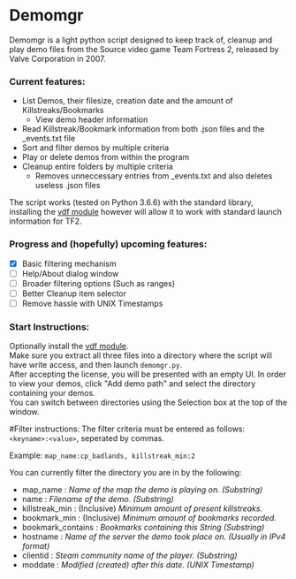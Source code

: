 # Demomgr
Demomgr is a light python script designed to keep track of, cleanup and play demo files from the Source video game Team Fortress 2, released by Valve Corporation in 2007.

### Current features:
* List Demos, their filesize, creation date and the amount of Killstreaks/Bookmarks
  * View demo header information
* Read Killstreak/Bookmark information from both .json files and the \_events.txt file
* Sort and filter demos by multiple criteria
* Play or delete demos from within the program
* Cleanup entire folders by multiple criteria
  * Removes unneccessary entries from \_events.txt and also deletes useless .json files

The script works (tested on Python 3.6.6) with the standard library, installing the [vdf module](https://pypi.org/project/vdf/) however will allow it to work with standard launch information for TF2.

### Progress and (hopefully) upcoming features:
- [x] Basic filtering mechanism
- [ ] Help/About dialog window
- [ ] Broader filtering options (Such as ranges)
- [ ] Better Cleanup item selector
- [ ] Remove hassle with UNIX Timestamps

### Start Instructions:
Optionally install the [vdf module](https://pypi.org/project/vdf/).  
Make sure you extract all three files into a directory where the script will have write access, and then launch `demomgr.py`.  
After accepting the license, you will be presented with an empty UI. In order to view your demos, click "Add demo path" and select the directory containing your demos.  
You can switch between directories using the Selection box at the top of the window.  

#Filter instructions:
The filter criteria must be entered as follows:  
`<keyname>:<value>`, seperated by commas.  

Example: `map_name:cp_badlands, killstreak_min:2`  

You can currently filter the directory you are in by the following:
 * map_name : _Name of the map the demo is playing on. (Substring)_
 * name : _Filename of the demo. (Substring)_
 * killstreak_min : (Inclusive) _Minimum amount of present killstreaks._
 * bookmark_min : (Inclusive) _Minimum amount of bookmarks recorded._
 * bookmark_contains : _Bookmarks containing this String (Substring)_
 * hostname : _Name of the server the demo took place on. (Usually in IPv4 format)_
 * clientid : _Steam community name of the player. (Substring)_
 * moddate : _Modified (created) after this date. (UNIX Timestamp)_
